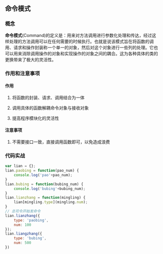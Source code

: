 ## 命令模式

### 概念

**命令模式**(Command)的定义是：用来对方法调用进行参数化处理和传达，经过这样处理的方法调用可以在任何需要的时候执行。也就是说该模式旨在将函数的调用、请求和操作封装称一个单一的对象，然后对这个对象进行一些列的处理。它也可以用来消除调用操作的对象和实现操作的对象之间的耦合。这为各种具体的类的更换带来了极大的灵活性。

### 作用和注意事项

#### 作用

1. 将函数的封装、请求、调用结合为一体

2. 调用具体的函数解耦命令对象与接收对象

3. 提高程序模块化的灵活性

#### 注意事项

1. 不需要接口一致，直接调用函数即可，以免造成浪费

### 代码实战

```javascript
var lian = {};
lian.paobing = function(pao_num) {
    console.log('pao'+pao_num);
}
lian.bubing = function(bubing_num) {
    console.log('bubing'+bubing_num);
}
lian.lianzhang = function(mingling) {
    lian[mingling.type](mingling.num);
}
// 总司令开始发命令
lian.lianzhang({
    type: 'paobing',
    num: 100
});
lian.liangzhang({
    type: 'bubing',
    num: 500
})
```



